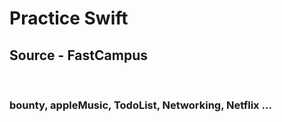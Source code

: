# Practice Swift

## Source - FastCampus

<br>

### bounty, appleMusic, TodoList, Networking, Netflix ...

